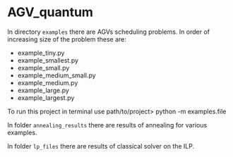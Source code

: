 # AGV_quantum

In directory ```examples``` there are AGVs scheduling problems. In order of increasing size of the problem these are:

- example_tiny.py
- example_smallest.py
- example_small.py
- example_medium_small.py
- example_medium.py
- example_large.py
- example_largest.py

To run this project in terminal use path/to/project> python -m examples.file 

In folder ```annealing_results``` there are results of annealing for various examples.

In folder ```lp_files``` there are results of classical solver on the ILP.

